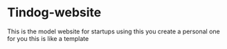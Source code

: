 # Tindog-website

This is the model website for startups using this you create a personal one for you this is like a template
